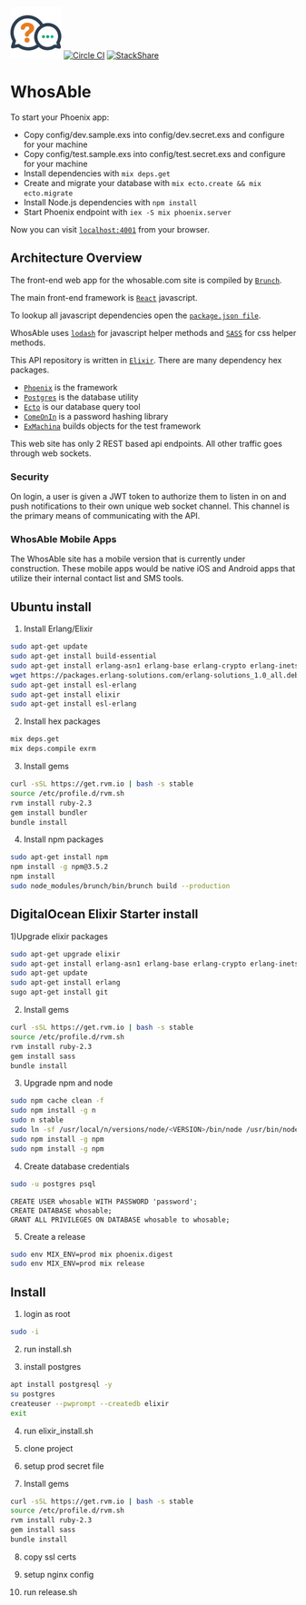 ![WhosAble Logo](https://raw.githubusercontent.com/WhosAble/WhosAble/master/web/static/assets/images/logo.png)
[![Circle CI](https://circleci.com/gh/WhosAble/WhosAble.svg?style=svg)](https://circleci.com/gh/WhosAble/WhosAble)
[![StackShare](http://img.shields.io/badge/tech-stack-0690fa.svg?style=flat)](http://stackshare.io/mahcloud/whosable)
# WhosAble

To start your Phoenix app:

  * Copy config/dev.sample.exs into config/dev.secret.exs and configure for your machine
  * Copy config/test.sample.exs into config/test.secret.exs and configure for your machine
  * Install dependencies with `mix deps.get`
  * Create and migrate your database with `mix ecto.create && mix ecto.migrate`
  * Install Node.js dependencies with `npm install`
  * Start Phoenix endpoint with `iex -S mix phoenix.server`

Now you can visit [`localhost:4001`](http://localhost:4001) from your browser.

## Architecture Overview

The front-end web app for the whosable.com site is compiled by [`Brunch`](http://brunch.io/).

The main front-end framework is [`React`](https://facebook.github.io/react/) javascript.

To lookup all javascript dependencies open the [`package.json file`](https://github.com/WhosAble/WhosAble/blob/master/package.json).

WhosAble uses [`lodash`](https://lodash.com/docs) for javascript helper methods and [`SASS`](http://sass-lang.com/) for css helper methods.

This API repository is written in [`Elixir`](http://elixir-lang.org/). There are many dependency hex packages.

* [`Phoenix`](http://www.phoenixframework.org/) is the framework 
* [`Postgres`](http://www.postgresql.org/) is the database utility
* [`Ecto`](https://github.com/elixir-lang/ecto) is our database query tool
* [`ComeOnIn`](https://github.com/elixircnx/comeonin) is a password hashing library
* [`ExMachina`](https://github.com/thoughtbot/ex_machina) builds objects for the test framework

This web site has only 2 REST based api endpoints. All other traffic goes through web sockets.

### Security

On login, a user is given a JWT token to authorize them to listen in on and push notifications to their own unique web socket channel. This channel is the primary means of communicating with the API.

### WhosAble Mobile Apps

The WhosAble site has a mobile version that is currently under construction. These mobile apps would be native iOS and Android apps that utilize their internal contact list and SMS tools.

## Ubuntu install

1) Install Erlang/Elixir
```sh
sudo apt-get update
sudo apt-get install build-essential
sudo apt-get install erlang-asn1 erlang-base erlang-crypto erlang-inets erlang-mnesia erlang-public-key erlang-runtime-tools erlang-solutions erlang-ssl erlang-syntax-tools
wget https://packages.erlang-solutions.com/erlang-solutions_1.0_all.deb && sudo dpkg -i erlang-solutions_1.0_all.deb
sudo apt-get install esl-erlang
sudo apt-get install elixir
sudo apt-get install esl-erlang
```
2) Install hex packages
```sh
mix deps.get
mix deps.compile exrm
```
3) Install gems
```sh
curl -sSL https://get.rvm.io | bash -s stable
source /etc/profile.d/rvm.sh
rvm install ruby-2.3
gem install bundler
bundle install
```
4) Install npm packages
```sh
sudo apt-get install npm
npm install -g npm@3.5.2
npm install
sudo node_modules/brunch/bin/brunch build --production
```


## DigitalOcean Elixir Starter install
1)Upgrade elixir packages
``` sh
sudo apt-get upgrade elixir
sudo apt-get install erlang-asn1 erlang-base erlang-crypto erlang-inets erlang-mnesia erlang-public-key erlang-runtime-tools erlang-solutions erlang-ssl erlang-syntax-tools erlang-dev
sudo apt-get update
sudo apt-get install erlang
sugo apt-get install git
```
2) Install gems
```sh
curl -sSL https://get.rvm.io | bash -s stable
source /etc/profile.d/rvm.sh
rvm install ruby-2.3
gem install sass
bundle install
```
3) Upgrade npm and node
``` sh
sudo npm cache clean -f
sudo npm install -g n
sudo n stable
sudo ln -sf /usr/local/n/versions/node/<VERSION>/bin/node /usr/bin/node 
sudo npm install -g npm
sudo npm install -g npm
```
4) Create database credentials
``` sh
sudo -u postgres psql
```
``` postgres
CREATE USER whosable WITH PASSWORD 'password';
CREATE DATABASE whosable;
GRANT ALL PRIVILEGES ON DATABASE whosable to whosable;
```
5) Create a release
``` sh
sudo env MIX_ENV=prod mix phoenix.digest
sudo env MIX_ENV=prod mix release
```

## Install
1) login as root
``` sh
sudo -i
```
2) run install.sh

3) install postgres
``` sh
apt install postgresql -y
su postgres
createuser --pwprompt --createdb elixir
exit
```
4) run elixir_install.sh

5) clone project

6) setup prod secret file

7) Install gems
```sh
curl -sSL https://get.rvm.io | bash -s stable
source /etc/profile.d/rvm.sh
rvm install ruby-2.3
gem install sass
bundle install
```
8) copy ssl certs

9) setup nginx config

10) run release.sh
